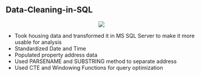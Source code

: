 ## Data-Cleaning-in-SQL

<p align="center">
  <img src="https://user-images.githubusercontent.com/96490650/191077632-17f79b76-7106-40ca-9495-e97f77bfbf6e.jpg" />
</p>

* Took housing data and transformed it in MS SQL Server to make it more usable for analysis
* Standardized Date and Time 
* Populated property address data
* Used PARSENAME and SUBSTRING method to  separate address
* Used CTE and Windowing Functions for query optimization
